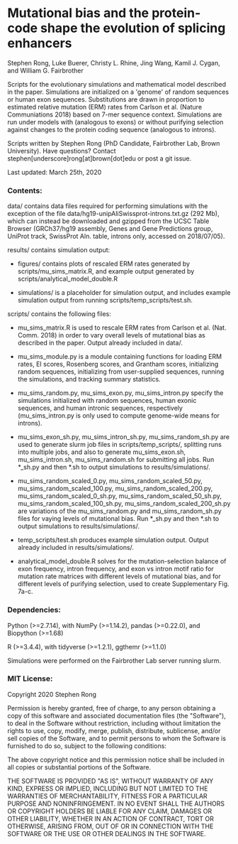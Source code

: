 # Mutational bias and the protein-code shape the evolution of splicing enhancers

Stephen Rong, Luke Buerer, Christy L. Rhine, Jing Wang, Kamil J. Cygan, and William G. Fairbrother

Scripts for the evolutionary simulations and mathematical model described in the paper. Simulations are initialized on a 'genome' of random sequences or human exon sequences. Substitutions are drawn in proportion to estimated relative mutation (ERM) rates from Carlson et al. (Nature Communiations 2018) based on 7-mer sequence context. Simulations are run under models with (analogous to exons) or without purifying selection against changes to the protein coding sequence (analogous to introns).

Scripts written by Stephen Rong (PhD Candidate, Fairbrother Lab, Brown University). Have questions? Contact stephen[underscore]rong[at]brown[dot]edu or post a git issue.

Last updated: March 25th, 2020

### Contents:

data/ contains data files required for performing simulations with the exception of the file data/hg19-unipAliSwissprot-introns.txt.gz (292 Mb), which can instead be downloaded and gzipped from the UCSC Table Browser (GRCh37/hg19 assembly, Genes and Gene Predictions group, UniProt track, SwissProt Aln. table, introns only, accessed on 2018/07/05).

results/ contains simulation output:

- figures/ contains plots of rescaled ERM rates generated by scripts/mu_sims_matrix.R, and example output generated by scripts/analytical_model_double.R

- simulations/ is a placeholder for simulation output, and includes example simulation output from running scripts/temp_scripts/test.sh.

scripts/ contains the following files:

- mu_sims_matrix.R is used to rescale ERM rates from Carlson et al. (Nat. Comm. 2018) in order to vary overall levels of mutational bias as described in the paper. Output already included in data/.

- mu_sims_module.py is a module containing functions for loading ERM rates, EI scores, Rosenberg scores, and Grantham scores, initializing random sequences, initializing from user-supplied sequences, running the simulations, and tracking summary statistics.

- mu_sims_random.py, mu_sims_exon.py, mu_sims_intron.py specify the simulations initialized with random sequences, human exonic sequences, and human intronic sequences, respectively (mu_sims_intron.py is only used to compute genome-wide means for introns).

- mu_sims_exon_sh.py, mu_sims_intron_sh.py, mu_sims_random_sh.py are used to generate slurm job files in scripts/temp_scripts/, splitting runs into multiple jobs, and also to generate mu_sims_exon.sh, mu_sims_intron.sh, mu_sims_random.sh for submitting all jobs. Run \*\_sh.py and then \*.sh to output simulations to results/simulations/.

- mu_sims_random_scaled_0.py, mu_sims_random_scaled_50.py, mu_sims_random_scaled_100.py, mu_sims_random_scaled_200.py, mu_sims_random_scaled_0_sh.py, mu_sims_random_scaled_50_sh.py, mu_sims_random_scaled_100_sh.py, mu_sims_random_scaled_200_sh.py are variations of the mu_sims_random.py and mu_sims_random_sh.py files for vaying levels of mutational bias. Run \*\_sh.py and then \*.sh to output simulations to results/simulations/.

- temp_scripts/test.sh produces example simulation output. Output already included in results/simulations/.

- analytical_model_double.R solves for the mutation-selection balance of exon frequency, intron frequency, and exon vs intron motif ratio for mutation rate matrices with different levels of mutational bias, and for different levels of purifying selection, used to create Supplementary Fig. 7a-c.

### Dependencies:
Python (>=2.7.14), with NumPy (>=1.14.2), pandas (>=0.22.0), and Biopython (>=1.68)

R (>=3.4.4), with tidyverse (>=1.2.1), ggthemr (>=1.1.0)

Simulations were performed on the Fairbrother Lab server running slurm.

### MIT License:

Copyright 2020 Stephen Rong

Permission is hereby granted, free of charge, to any person obtaining a copy of this software and associated documentation files (the "Software"), to deal in the Software without restriction, including without limitation the rights to use, copy, modify, merge, publish, distribute, sublicense, and/or sell copies of the Software, and to permit persons to whom the Software is furnished to do so, subject to the following conditions:

The above copyright notice and this permission notice shall be included in all copies or substantial portions of the Software.

THE SOFTWARE IS PROVIDED "AS IS", WITHOUT WARRANTY OF ANY KIND, EXPRESS OR IMPLIED, INCLUDING BUT NOT LIMITED TO THE WARRANTIES OF MERCHANTABILITY, FITNESS FOR A PARTICULAR PURPOSE AND NONINFRINGEMENT. IN NO EVENT SHALL THE AUTHORS OR COPYRIGHT HOLDERS BE LIABLE FOR ANY CLAIM, DAMAGES OR OTHER LIABILITY, WHETHER IN AN ACTION OF CONTRACT, TORT OR OTHERWISE, ARISING FROM, OUT OF OR IN CONNECTION WITH THE SOFTWARE OR THE USE OR OTHER DEALINGS IN THE SOFTWARE.
